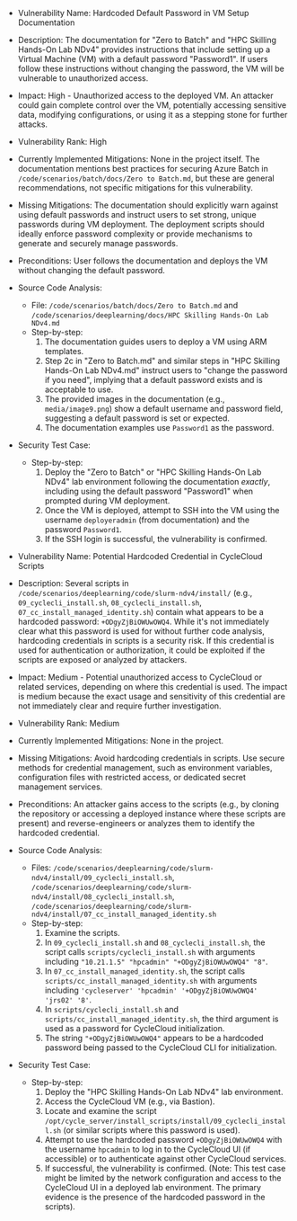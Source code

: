 - Vulnerability Name: Hardcoded Default Password in VM Setup Documentation
- Description: The documentation for "Zero to Batch" and "HPC Skilling Hands-On Lab NDv4" provides instructions that include setting up a Virtual Machine (VM) with a default password "Password1". If users follow these instructions without changing the password, the VM will be vulnerable to unauthorized access.
- Impact: High - Unauthorized access to the deployed VM. An attacker could gain complete control over the VM, potentially accessing sensitive data, modifying configurations, or using it as a stepping stone for further attacks.
- Vulnerability Rank: High
- Currently Implemented Mitigations: None in the project itself. The documentation mentions best practices for securing Azure Batch in `/code/scenarios/batch/docs/Zero to Batch.md`, but these are general recommendations, not specific mitigations for this vulnerability.
- Missing Mitigations: The documentation should explicitly warn against using default passwords and instruct users to set strong, unique passwords during VM deployment. The deployment scripts should ideally enforce password complexity or provide mechanisms to generate and securely manage passwords.
- Preconditions: User follows the documentation and deploys the VM without changing the default password.
- Source Code Analysis:
    - File: `/code/scenarios/batch/docs/Zero to Batch.md` and `/code/scenarios/deeplearning/docs/HPC Skilling Hands-On Lab NDv4.md`
    - Step-by-step:
        1.  The documentation guides users to deploy a VM using ARM templates.
        2.  Step 2c in "Zero to Batch.md" and similar steps in "HPC Skilling Hands-On Lab NDv4.md" instruct users to "change the password if you need", implying that a default password exists and is acceptable to use.
        3.  The provided images in the documentation (e.g., `media/image9.png`) show a default username and password field, suggesting a default password is set or expected.
        4.  The documentation examples use `Password1` as the password.
- Security Test Case:
    - Step-by-step:
        1.  Deploy the "Zero to Batch" or "HPC Skilling Hands-On Lab NDv4" lab environment following the documentation *exactly*, including using the default password "Password1" when prompted during VM deployment.
        2.  Once the VM is deployed, attempt to SSH into the VM using the username `deployeradmin` (from documentation) and the password `Password1`.
        3.  If the SSH login is successful, the vulnerability is confirmed.

- Vulnerability Name: Potential Hardcoded Credential in CycleCloud Scripts
- Description: Several scripts in `/code/scenarios/deeplearning/code/slurm-ndv4/install/` (e.g., `09_cyclecli_install.sh`, `08_cyclecli_install.sh`, `07_cc_install_managed_identity.sh`) contain what appears to be a hardcoded password: `+ODgyZjBiOWUwOWQ4`. While it's not immediately clear what this password is used for without further code analysis, hardcoding credentials in scripts is a security risk. If this credential is used for authentication or authorization, it could be exploited if the scripts are exposed or analyzed by attackers.
- Impact: Medium - Potential unauthorized access to CycleCloud or related services, depending on where this credential is used. The impact is medium because the exact usage and sensitivity of this credential are not immediately clear and require further investigation.
- Vulnerability Rank: Medium
- Currently Implemented Mitigations: None in the project.
- Missing Mitigations: Avoid hardcoding credentials in scripts. Use secure methods for credential management, such as environment variables, configuration files with restricted access, or dedicated secret management services.
- Preconditions: An attacker gains access to the scripts (e.g., by cloning the repository or accessing a deployed instance where these scripts are present) and reverse-engineers or analyzes them to identify the hardcoded credential.
- Source Code Analysis:
    - Files: `/code/scenarios/deeplearning/code/slurm-ndv4/install/09_cyclecli_install.sh`, `/code/scenarios/deeplearning/code/slurm-ndv4/install/08_cyclecli_install.sh`, `/code/scenarios/deeplearning/code/slurm-ndv4/install/07_cc_install_managed_identity.sh`
    - Step-by-step:
        1.  Examine the scripts.
        2.  In `09_cyclecli_install.sh` and `08_cyclecli_install.sh`, the script calls `scripts/cyclecli_install.sh` with arguments including `"10.21.1.5" "hpcadmin" "+ODgyZjBiOWUwOWQ4" "8"`.
        3.  In `07_cc_install_managed_identity.sh`, the script calls `scripts/cc_install_managed_identity.sh` with arguments including `'cycleserver' 'hpcadmin' '+ODgyZjBiOWUwOWQ4' 'jrs02' '8'`.
        4.  In `scripts/cyclecli_install.sh` and `scripts/cc_install_managed_identity.sh`, the third argument is used as a password for CycleCloud initialization.
        5.  The string `"+ODgyZjBiOWUwOWQ4"` appears to be a hardcoded password being passed to the CycleCloud CLI for initialization.
- Security Test Case:
    - Step-by-step:
        1.  Deploy the "HPC Skilling Hands-On Lab NDv4" lab environment.
        2.  Access the CycleCloud VM (e.g., via Bastion).
        3.  Locate and examine the script `/opt/cycle_server/install_scripts/install/09_cyclecli_install.sh` (or similar scripts where this password is used).
        4.  Attempt to use the hardcoded password `+ODgyZjBiOWUwOWQ4` with the username `hpcadmin` to log in to the CycleCloud UI (if accessible) or to authenticate against other CycleCloud services.
        5.  If successful, the vulnerability is confirmed. (Note: This test case might be limited by the network configuration and access to the CycleCloud UI in a deployed lab environment. The primary evidence is the presence of the hardcoded password in the scripts).